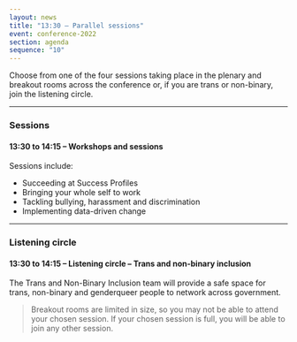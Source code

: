 ```yaml
---
layout: news
title: "13:30 – Parallel sessions"
event: conference-2022
section: agenda
sequence: "10"
---
```


Choose from one of the four sessions taking place in the plenary and breakout rooms across the conference or, if you are trans or non-binary, join the listening circle.

---

### Sessions

#### 13:30 to 14:15 – Workshops and sessions

Sessions include:

* Succeeding at Success Profiles
* Bringing your whole self to work
* Tackling bullying, harassment and discrimination
* Implementing data-driven change

---

### Listening circle

#### 13:30 to 14:15 – Listening circle – Trans and non-binary inclusion

The Trans and Non-Binary Inclusion team will provide a safe space for trans, non-binary and genderqueer people to network across government.

> Breakout rooms are limited in size, so you may not be able to attend your chosen session. If your chosen session is full, you will be able to join any other session.